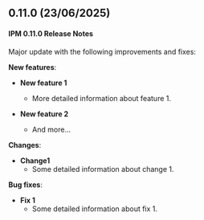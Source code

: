 ## 0.11.0 (23/06/2025)

#### IPM 0.11.0 Release Notes

Major update with the following improvements and fixes:

**New features**:

- **New feature 1**
  - More detailed information about feature 1.
  
- **New feature 2**
  - And more...

**Changes**:

- **Change1**
  - Some detailed information about change 1.

**Bug fixes**:

- **Fix 1**
  - Some detailed information about fix 1.
